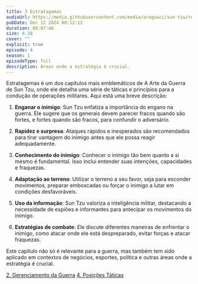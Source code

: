 ```yaml
---
title: 3 Estratagemas
audioUrl: https://media.githubusercontent.com/media/araguaci/sun-tzu/refs/heads/main/public/audio/04-cap-03-estratagemas.mp3
pubDate: Dec 12 2024 00:12:12
duration: 00:07:46
size: 4.38
cover: ""
explicit: true
episode: 4
season: 1
episodeType: full
description: Áreas onde a estratégia é crucial.
---
```


Estratagemas é um dos capítulos mais emblemáticos de A Arte da Guerra de Sun Tzu, onde ele detalha uma série de táticas e princípios para a condução de operações militares. Aqui está uma breve descrição:

  1. **Enganar o inimigo**: Sun Tzu enfatiza a importância do engano na guerra. Ele sugere que os generais devem parecer fracos quando são fortes, e fortes quando são fracos, para confundir o adversário.

  2. **Rapidez e surpresa**: Ataques rápidos e inesperados são recomendados para tirar vantagem do inimigo antes que ele possa reagir adequadamente.

  3. **Conhecimento do inimigo**: Conhecer o inimigo tão bem quanto a si mesmo é fundamental. Isso inclui entender suas intenções, capacidades e fraquezas.

  4. **Adaptação ao terreno**: Utilizar o terreno a seu favor, seja para esconder movimentos, preparar emboscadas ou forçar o inimigo a lutar em condições desfavoráveis.

  5. **Uso da informação**: Sun Tzu valoriza a inteligência militar, destacando a necessidade de espiões e informantes para antecipar os movimentos do inimigo.

  6. **Estratégias de combate**: Ele discute diferentes maneiras de enfrentar o inimigo, como atacar onde ele está despreparado, evitar forças e atacar fraquezas.

Este capítulo não só é relevante para a guerra, mas também tem sido aplicado em contextos de negócios, esportes, política e outras áreas onde a estratégia é crucial.

<div class="text-center mt-16">
  <a class="btn btn-accent mt-9" href="/episode/post03">2. Gerenciamento da Guerra</a>
  <a class="btn btn-accent mt-9" href="/episode/post05">4. Posições Táticas</a>
</div>
